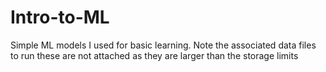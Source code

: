 # Intro-to-ML
Simple ML models I used for basic learning.
Note the associated data files to run these are not attached as they are larger than the storage limits
